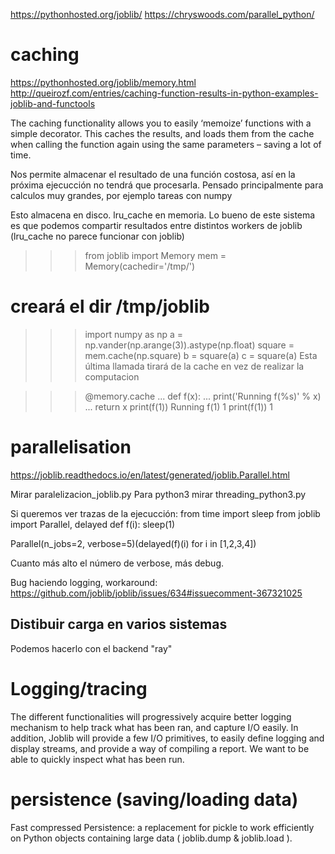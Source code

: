 https://pythonhosted.org/joblib/
https://chryswoods.com/parallel_python/


# caching
https://pythonhosted.org/joblib/memory.html
http://queirozf.com/entries/caching-function-results-in-python-examples-joblib-and-functools

The caching functionality allows you to easily ‘memoize’ functions with a simple decorator. This caches the results, and loads them from the cache when calling the function again using the same parameters – saving a lot of time.

Nos permite almacenar el resultado de una función costosa, así en la próxima ejecucción no tendrá que procesarla.
Pensado principalmente para calculos muy grandes, por ejemplo tareas con numpy

Esto almacena en disco. lru_cache en memoria.
Lo bueno de este sistema es que podemos compartir resultados entre distintos workers de joblib (lru_cache no parece funcionar con joblib)

>>> from joblib import Memory
>>> mem = Memory(cachedir='/tmp/')
# creará el dir /tmp/joblib
>>> import numpy as np
>>> a = np.vander(np.arange(3)).astype(np.float)
>>> square = mem.cache(np.square)
>>> b = square(a)
>>> c = square(a)
Esta última llamada tirará de la cache en vez de realizar la computacion

>>> @memory.cache
... def f(x):
...     print('Running f(%s)' % x)
...     return x
>>> print(f(1))
Running f(1)
1
>>> print(f(1))
1

# parallelisation
https://joblib.readthedocs.io/en/latest/generated/joblib.Parallel.html

Mirar paralelizacion_joblib.py
Para python3 mirar threading_python3.py

Si queremos ver trazas de la ejecucción:
from time import sleep
from joblib import Parallel, delayed
def f(i):
    sleep(1)

Parallel(n_jobs=2, verbose=5)(delayed(f)(i) for i in [1,2,3,4])

Cuanto más alto el número de verbose, más debug.

Bug haciendo logging, workaround:
https://github.com/joblib/joblib/issues/634#issuecomment-367321025


## Distibuir carga en varios sistemas
Podemos hacerlo con el backend "ray"



# Logging/tracing
The different functionalities will progressively acquire better logging mechanism to help track what has been ran, and capture I/O easily. In addition, Joblib will provide a few I/O primitives, to easily define logging and display streams, and provide a way of compiling a report. We want to be able to quickly inspect what has been run.


# persistence (saving/loading data)
Fast compressed Persistence: a replacement for pickle to work efficiently on Python objects containing large data ( joblib.dump & joblib.load ).


